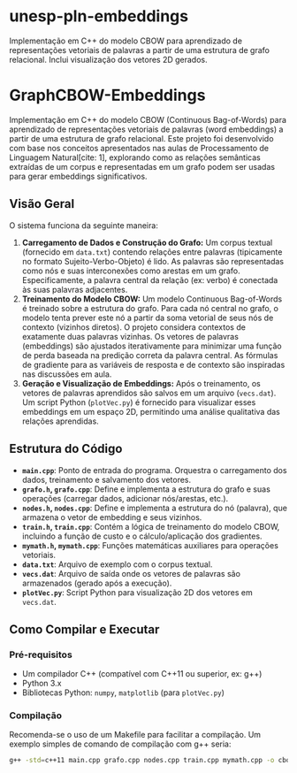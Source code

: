 # unesp-pln-embeddings
Implementação em C++ do modelo CBOW para aprendizado de representações vetoriais de palavras a partir de uma estrutura de grafo relacional. Inclui visualização dos vetores 2D gerados.

# GraphCBOW-Embeddings

Implementação em C++ do modelo CBOW (Continuous Bag-of-Words) para aprendizado de representações vetoriais de palavras (word embeddings) a partir de uma estrutura de grafo relacional. Este projeto foi desenvolvido com base nos conceitos apresentados nas aulas de Processamento de Linguagem Natural[cite: 1], explorando como as relações semânticas extraídas de um corpus e representadas em um grafo podem ser usadas para gerar embeddings significativos.

## Visão Geral

O sistema funciona da seguinte maneira:
1.  **Carregamento de Dados e Construção do Grafo:** Um corpus textual (fornecido em `data.txt`) contendo relações entre palavras (tipicamente no formato Sujeito-Verbo-Objeto) é lido. As palavras são representadas como nós e suas interconexões como arestas em um grafo. Especificamente, a palavra central da relação (ex: verbo) é conectada às suas palavras adjacentes.
2.  **Treinamento do Modelo CBOW:** Um modelo Continuous Bag-of-Words é treinado sobre a estrutura do grafo. Para cada nó central no grafo, o modelo tenta prever este nó a partir da soma vetorial de seus nós de contexto (vizinhos diretos). O projeto considera contextos de exatamente duas palavras vizinhas. Os vetores de palavras (embeddings) são ajustados iterativamente para minimizar uma função de perda baseada na predição correta da palavra central. As fórmulas de gradiente para as variáveis de resposta e de contexto são inspiradas nas discussões em aula.
3.  **Geração e Visualização de Embeddings:** Após o treinamento, os vetores de palavras aprendidos são salvos em um arquivo (`vecs.dat`). Um script Python (`plotVec.py`) é fornecido para visualizar esses embeddings em um espaço 2D, permitindo uma análise qualitativa das relações aprendidas.

## Estrutura do Código

* **`main.cpp`**: Ponto de entrada do programa. Orquestra o carregamento dos dados, treinamento e salvamento dos vetores.
* **`grafo.h`, `grafo.cpp`**: Define e implementa a estrutura do grafo e suas operações (carregar dados, adicionar nós/arestas, etc.).
* **`nodes.h`, `nodes.cpp`**: Define e implementa a estrutura do nó (palavra), que armazena o vetor de embedding e seus vizinhos.
* **`train.h`, `train.cpp`**: Contém a lógica de treinamento do modelo CBOW, incluindo a função de custo e o cálculo/aplicação dos gradientes.
* **`mymath.h`, `mymath.cpp`**: Funções matemáticas auxiliares para operações vetoriais.
* **`data.txt`**: Arquivo de exemplo com o corpus textual.
* **`vecs.dat`**: Arquivo de saída onde os vetores de palavras são armazenados (gerado após a execução).
* **`plotVec.py`**: Script Python para visualização 2D dos vetores em `vecs.dat`.

## Como Compilar e Executar

### Pré-requisitos
* Um compilador C++ (compatível com C++11 ou superior, ex: g++)
* Python 3.x
* Bibliotecas Python: `numpy`, `matplotlib` (para `plotVec.py`)

### Compilação
Recomenda-se o uso de um Makefile para facilitar a compilação. Um exemplo simples de comando de compilação com g++ seria:
```bash
g++ -std=c++11 main.cpp grafo.cpp nodes.cpp train.cpp mymath.cpp -o cbow_graph_embeddings -Wall -Wextra -O2
